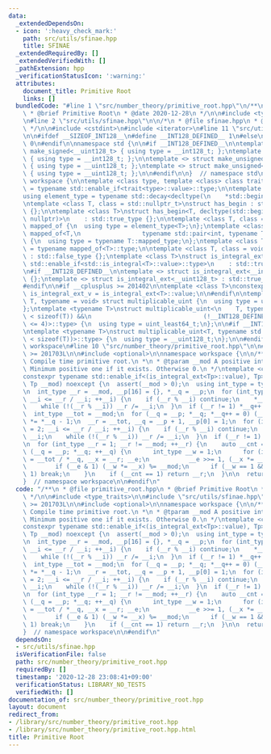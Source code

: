 ```yaml
---
data:
  _extendedDependsOn:
  - icon: ':heavy_check_mark:'
    path: src/utils/sfinae.hpp
    title: SFINAE
  _extendedRequiredBy: []
  _extendedVerifiedWith: []
  _pathExtension: hpp
  _verificationStatusIcon: ':warning:'
  attributes:
    document_title: Primitive Root
    links: []
  bundledCode: "#line 1 \"src/number_theory/primitive_root.hpp\"\n/**\n * @file primitive_root.hpp\n\
    \ * @brief Primitive Root\n * @date 2020-12-28\n */\n\n#include <type_traits>\n\
    \n#line 2 \"src/utils/sfinae.hpp\"\n\n/*\n * @file sfinae.hpp\n * @brief SFINAE\n\
    \ */\n\n#include <cstdint>\n#include <iterator>\n#line 11 \"src/utils/sfinae.hpp\"\
    \n\n#ifdef __SIZEOF_INT128__\n#define __INT128_DEFINED__ 1\n#else\n#define __INT128_DEFINED__\
    \ 0\n#endif\n\nnamespace std {\n\n#if __INT128_DEFINED__\n\ntemplate <> struct\
    \ make_signed<__uint128_t> { using type = __int128_t; };\ntemplate <> struct make_signed<__int128_t>\
    \ { using type = __int128_t; };\n\ntemplate <> struct make_unsigned<__uint128_t>\
    \ { using type = __uint128_t; };\ntemplate <> struct make_unsigned<__int128_t>\
    \ { using type = __uint128_t; };\n\n#endif\n\n}  // namespace std\n\nnamespace\
    \ workspace {\n\ntemplate <class type, template <class> class trait>\nusing enable_if_trait_type\
    \ = typename std::enable_if<trait<type>::value>::type;\n\ntemplate <class Container>\n\
    using element_type = typename std::decay<decltype(\n    *std::begin(std::declval<Container&>()))>::type;\n\
    \ntemplate <class T, class = std::nullptr_t>\nstruct has_begin : std::false_type\
    \ {};\n\ntemplate <class T>\nstruct has_begin<T, decltype(std::begin(std::declval<T>()),\
    \ nullptr)>\n    : std::true_type {};\n\ntemplate <class T, class = int> struct\
    \ mapped_of {\n  using type = element_type<T>;\n};\ntemplate <class T>\nstruct\
    \ mapped_of<T,\n                 typename std::pair<int, typename T::mapped_type>::first_type>\
    \ {\n  using type = typename T::mapped_type;\n};\ntemplate <class T> using mapped_type\
    \ = typename mapped_of<T>::type;\n\ntemplate <class T, class = void> struct is_integral_ext\
    \ : std::false_type {};\ntemplate <class T>\nstruct is_integral_ext<\n    T, typename\
    \ std::enable_if<std::is_integral<T>::value>::type>\n    : std::true_type {};\n\
    \n#if __INT128_DEFINED__\n\ntemplate <> struct is_integral_ext<__int128_t> : std::true_type\
    \ {};\ntemplate <> struct is_integral_ext<__uint128_t> : std::true_type {};\n\n\
    #endif\n\n#if __cplusplus >= 201402\n\ntemplate <class T>\nconstexpr static bool\
    \ is_integral_ext_v = is_integral_ext<T>::value;\n\n#endif\n\ntemplate <typename\
    \ T, typename = void> struct multiplicable_uint {\n  using type = uint_least32_t;\n\
    };\ntemplate <typename T>\nstruct multiplicable_uint<\n    T, typename std::enable_if<(2\
    \ < sizeof(T)) &&\n                               (!__INT128_DEFINED__ || sizeof(T)\
    \ <= 4)>::type> {\n  using type = uint_least64_t;\n};\n\n#if __INT128_DEFINED__\n\
    \ntemplate <typename T>\nstruct multiplicable_uint<T, typename std::enable_if<(4\
    \ < sizeof(T))>::type> {\n  using type = __uint128_t;\n};\n\n#endif\n\n}  // namespace\
    \ workspace\n#line 10 \"src/number_theory/primitive_root.hpp\"\n\n#if __cplusplus\
    \ >= 201703L\n\n#include <optional>\n\nnamespace workspace {\n\n/**\n * @brief\
    \ Compile time primitive root.\n *\n * @tparam __mod A positive integer\n * @return\
    \ Minimum positive one if it exists. Otherwise 0.\n */\ntemplate <class Tp>\n\
    constexpr typename std::enable_if<(is_integral_ext<Tp>::value), Tp>::type\nprimitive_root(const\
    \ Tp __mod) noexcept {\n  assert(__mod > 0);\n  using int_type = typename multiplicable_uint<Tp>::type;\n\
    \n  int_type __r = __mod, __p[16] = {}, *__q = __p;\n  for (int_type __i = 2;\
    \ __i <= __r / __i; ++__i) {\n    if (__r % __i) continue;\n    *__q++ = __i;\n\
    \    while (!(__r % __i)) __r /= __i;\n  }\n  if (__r != 1) *__q++ = __r;\n\n\
    \  int_type __tot = __mod;\n  for (__q = __p; *__q; *__q++ = 0) (__tot /= *__q)\
    \ *= *__q - 1;\n  __r = __tot, __q = __p + 1, __p[0] = 1;\n  for (int_type __i\
    \ = 2; __i <= __r / __i; ++__i) {\n    if (__r % __i) continue;\n    *__q++ =\
    \ __i;\n    while (!(__r % __i)) __r /= __i;\n  }\n  if (__r != 1) *__q++ = __r;\n\
    \n  for (int_type __r = 1; __r != __mod; ++__r) {\n    auto __cnt = 0;\n    for\
    \ (__q = __p; *__q; ++__q) {\n      int_type __w = 1;\n      for (int_type __e\
    \ = __tot / *__q, __x = __r; __e;\n           __e >>= 1, (__x *= __x) %= __mod)\n\
    \        if (__e & 1) (__w *= __x) %= __mod;\n      if (__w == 1 && ++__cnt >\
    \ 1) break;\n    }\n    if (__cnt == 1) return __r;\n  }\n\n  return 0;\n};\n\n\
    }  // namespace workspace\n\n#endif\n"
  code: "/**\n * @file primitive_root.hpp\n * @brief Primitive Root\n * @date 2020-12-28\n\
    \ */\n\n#include <type_traits>\n\n#include \"src/utils/sfinae.hpp\"\n\n#if __cplusplus\
    \ >= 201703L\n\n#include <optional>\n\nnamespace workspace {\n\n/**\n * @brief\
    \ Compile time primitive root.\n *\n * @tparam __mod A positive integer\n * @return\
    \ Minimum positive one if it exists. Otherwise 0.\n */\ntemplate <class Tp>\n\
    constexpr typename std::enable_if<(is_integral_ext<Tp>::value), Tp>::type\nprimitive_root(const\
    \ Tp __mod) noexcept {\n  assert(__mod > 0);\n  using int_type = typename multiplicable_uint<Tp>::type;\n\
    \n  int_type __r = __mod, __p[16] = {}, *__q = __p;\n  for (int_type __i = 2;\
    \ __i <= __r / __i; ++__i) {\n    if (__r % __i) continue;\n    *__q++ = __i;\n\
    \    while (!(__r % __i)) __r /= __i;\n  }\n  if (__r != 1) *__q++ = __r;\n\n\
    \  int_type __tot = __mod;\n  for (__q = __p; *__q; *__q++ = 0) (__tot /= *__q)\
    \ *= *__q - 1;\n  __r = __tot, __q = __p + 1, __p[0] = 1;\n  for (int_type __i\
    \ = 2; __i <= __r / __i; ++__i) {\n    if (__r % __i) continue;\n    *__q++ =\
    \ __i;\n    while (!(__r % __i)) __r /= __i;\n  }\n  if (__r != 1) *__q++ = __r;\n\
    \n  for (int_type __r = 1; __r != __mod; ++__r) {\n    auto __cnt = 0;\n    for\
    \ (__q = __p; *__q; ++__q) {\n      int_type __w = 1;\n      for (int_type __e\
    \ = __tot / *__q, __x = __r; __e;\n           __e >>= 1, (__x *= __x) %= __mod)\n\
    \        if (__e & 1) (__w *= __x) %= __mod;\n      if (__w == 1 && ++__cnt >\
    \ 1) break;\n    }\n    if (__cnt == 1) return __r;\n  }\n\n  return 0;\n};\n\n\
    }  // namespace workspace\n\n#endif\n"
  dependsOn:
  - src/utils/sfinae.hpp
  isVerificationFile: false
  path: src/number_theory/primitive_root.hpp
  requiredBy: []
  timestamp: '2020-12-28 23:08:41+09:00'
  verificationStatus: LIBRARY_NO_TESTS
  verifiedWith: []
documentation_of: src/number_theory/primitive_root.hpp
layout: document
redirect_from:
- /library/src/number_theory/primitive_root.hpp
- /library/src/number_theory/primitive_root.hpp.html
title: Primitive Root
---
```

